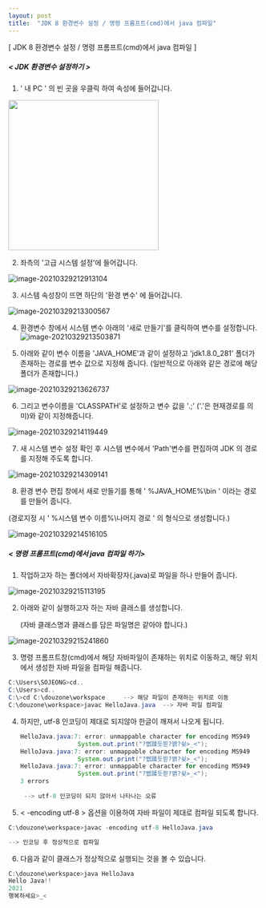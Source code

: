 ```yaml
---
layout: post
title:  "JDK 8 환경변수 설정 / 명령 프롬프트(cmd)에서 java 컴파일"
---
```




[ JDK 8 환경변수 설정 / 명령 프롬프트(cmd)에서 java 컴파일 ]





##### < JDK 환경변수 설정하기 >





1. ' 내 PC ' 의 빈 곳을 우클릭 하여 속성에 들어갑니다.  

<img src = "https://user-images.githubusercontent.com/78267103/112850267-d119bc00-90e4-11eb-900d-b1eabe0334b1.jpg" width="300" height="300">









2. 좌측의 '고급 시스템 설정'에 들어갑니다.

![image-20210329212913104](https://user-images.githubusercontent.com/78267103/112850272-d2e37f80-90e4-11eb-9dfe-68e2db1ad848.jpg)











3. 시스템 속성창이 뜨면 하단의 '환경 변수' 에 들어갑니다.

![image-20210329213300567](https://user-images.githubusercontent.com/78267103/112850274-d2e37f80-90e4-11eb-824c-db28d1ab748e.jpg)











4. 환경변수 창에서  시스템 변수 아래의 '새로 만들기'를  클릭하여 변수를 설정합니다.
![image-20210329213503871](https://user-images.githubusercontent.com/78267103/112850276-d37c1600-90e4-11eb-91c7-11bbff87d5ec.jpg)











5. 아래와 같이 변수 이름을 'JAVA_HOME'과 같이 설정하고 'jdk1.8.0_281' 폴더가 존재하는 경로를 변수 값으로 지정해 줍니다. (일반적으로 아래와 같은 경로에 해당 폴더가 존재합니다.)

![image-20210329213626737](https://user-images.githubusercontent.com/78267103/112850278-d37c1600-90e4-11eb-92c5-9c4e66d9aa0b.jpg)











6. 그리고 변수이름을 'CLASSPATH'로 설정하고 변수 값을 '.;' ('.'은 현재경로를 의미)와 같이 지정해줍니다.

![image-20210329214119449](https://user-images.githubusercontent.com/78267103/112850280-d414ac80-90e4-11eb-856b-34adb30fc45f.jpg)











7. 새 시스템 변수 설정 확인 후 시스템 변수에서 'Path'변수를 편집하여 JDK 의 경로를 지정해 주도록 합니다.

![image-20210329214309141](https://user-images.githubusercontent.com/78267103/112850286-d414ac80-90e4-11eb-9418-2531f81f5e0c.jpg)











8.  환경 변수 편집 창에서 새로 만들기를 통해 ' %JAVA_HOME%\bin ' 이라는 경로를 만들어 줍니다.

   (경로지정 시 ' %시스템 변수 이름%\나머지 경로 ' 의 형식으로 생성합니다.)

![image-20210329214516105](https://user-images.githubusercontent.com/78267103/112850289-d4ad4300-90e4-11eb-882c-cfe3733dd9d3.jpg)













##### < 명령 프롬프트(cmd)에서 java 컴파일 하기>





1. 작업하고자 하는 폴더에서 자바확장자(.java)로 파일을 하나 만들어 줍니다. 

![image-20210329215113195](https://user-images.githubusercontent.com/78267103/112850293-d545d980-90e4-11eb-8727-48c4ee266069.jpg)















2. 아래와 같이 실행하고자 하는 자바 클래스를 생성합니다. 

   (자바 클래스명과 클래스를 담은 파일명은 같아야 합니다.)

![image-20210329215241860](https://user-images.githubusercontent.com/78267103/112850296-d545d980-90e4-11eb-94ad-089006989ccc.jpg)














3. 명령 프롬프트창(cmd)에서 해당 자바파일이 존재하는 위치로 이동하고, 해당 위치에서 생성한 자바 파일을 컴파일 해줍니다.

```java
C:\Users\SOJEONG>cd..    
C:\Users>cd..
C:\>cd C:\douzone\workspace     --> 해당 파일이 존재하는 위치로 이동
C:\douzone\workspace>javac HelloJava.java  --> 자바 파일 컴파일
```









4. 하지만, utf-8 인코딩이 제대로 되지않아 한글이 깨져서 나오게 됩니다.

   ```java
   HelloJava.java:7: error: unmappable character for encoding MS949  
                   System.out.print("?뻾蹂듯븯?꽭?슂>_<");  
   HelloJava.java:7: error: unmappable character for encoding MS949
                   System.out.print("?뻾蹂듯븯?꽭?슂>_<");     
   HelloJava.java:7: error: unmappable character for encoding MS949
                   System.out.print("?뻾蹂듯븯?꽭?슂>_<");       
   3 errors    
    
    --> utf-8 인코딩이 되지 않아서 나타나는 오류    
   ```









5. < -encoding utf-8 > 옵션을 이용하여 자바 파일이 제대로 컴파일 되도록 합니다.

```java
C:\douzone\workspace>javac -encoding utf-8 HelloJava.java 

--> 인코딩 후 정상적으로 컴파일  
```









6. 다음과 같이 클래스가 정상적으로 실행되는 것을 볼 수 있습니다.

```java
C:\douzone\workspace>java HelloJava
Hello Java!!
2021
행복하세요>_<       
```
